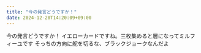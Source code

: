 ```yaml
---
title: "今の発言どうですか！"
date: 2024-12-20T14:20:09+09:00
---
```

今の発言どうですか！
イエローカードですね。三枚集めると層になってミルフィーユです
そっちの方向に舵を切るな、ブラックジョークなんだよ
